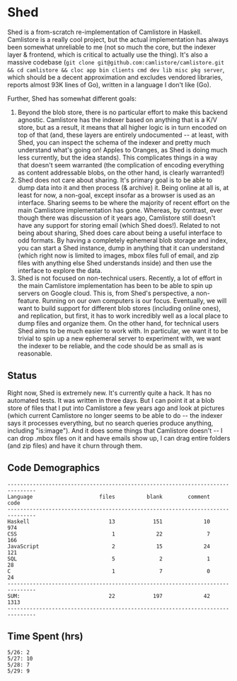 # Shed

Shed is a from-scratch re-implementation of Camlistore in Haskell. Camlistore is
a really cool project, but the actual implementation has always been somewhat
unreliable to me (not so much the core, but the indexer layer & frontend, which
is critical to actually use the thing). It's also a massive codebase 
(`git clone git@github.com:camlistore/camlistore.git && cd camlistore && cloc app bin clients cmd dev lib misc pkg server`, 
which should be a decent approximation and excludes vendored libraries, reports almost 93K lines of Go), written in
a language I don't like (Go).

Further, Shed has somewhat different goals:

1. Beyond the blob store, there is no particular effort to make this backend
   agnostic. Camlistore has the indexer based on anything that is a K/V store,
   but as a result, it means that all higher logic is in turn encoded on top of
   that (and, these layers are entirely undocumented -- at least, with Shed, you
   can inspect the schema of the indexer and pretty much understand what's going
   on! Apples to Oranges, as Shed is doing much less currently, but the idea
   stands). This complicates things in a way that doesn't seem warranted (the
   complication of encoding everything as content addressable blobs, on the
   other hand, is clearly warranted!)
2. Shed does not care about sharing. It's primary goal is to be able to dump
   data into it and then process (& archive) it. Being online at all is, at
   least for now, a non-goal, except insofar as a browser is used as an
   interface. Sharing seems to be where the majority of recent effort on the main
   Camlistore implementation has gone. Whereas, by contrast, ever though there
   was discussion of it years ago, Camlistore still doesn't have any support for
   storing email (which Shed does!). Related to not being about sharing, Shed
   does care about being a useful interface to odd formats. By having a
   completely ephemeral blob storage and index, you can start a Shed instance,
   dump in anything that it can understand (which right now is limited to
   images, mbox files full of email, and zip files with anything else Shed
   understands inside) and then use the interface to explore the data. 
3. Shed is not focused on non-technical users. Recently, a lot of effort in the
   main Camlistore implementation has been to be able to spin up servers on
   Google cloud. This is, from Shed's perspective, a non-feature. Running on our
   own computers is our focus. Eventually, we will want to build support for
   different blob stores (including online ones), and replication, but first, it
   has to work incredibly well as a local place to dump files and organize them.
   On the other hand, for technical users Shed aims to be much easier to work
   with. In particular, we want it to be trivial to spin up a new ephemeral
   server to experiment with, we want the indexer to be reliable, and the code
   should be as small as is reasonable. 
   
## Status

Right now, Shed is extremely new. It's currently quite a hack. It has no
automated tests. It was written in three days. But I can point it at a blob
store of files that I put into Camlistore a few years ago and look at pictures
(which current Camlistore no longer seems to be able to do -- the indexer says
it processes everything, but no search queries produce anything, including
"is:image"). And it does some things that Camlistore doesn't -- I can drop .mbox
files on it and have emails show up, I can drag entire folders (and zip files)
and have it churn through them. 


## Code Demographics

```
-------------------------------------------------------------------------------
Language                     files          blank        comment           code
-------------------------------------------------------------------------------
Haskell                         13            151             10            974
CSS                              1             22              7            166
JavaScript                       2             15             24            121
SQL                              5              2              1             28
C                                1              7              0             24
-------------------------------------------------------------------------------
SUM:                            22            197             42           1313
-------------------------------------------------------------------------------
```

## Time Spent (hrs)

```
5/26: 2
5/27: 10
5/28: 7
5/29: 9
```
